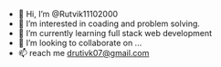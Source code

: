 - 👋 Hi, I’m @Rutvik11102000
- 👀 I’m interested in coading and problem solving.
- 🌱 I’m currently learning full stack web development
- 💞️ I’m looking to collaborate on ...
- 📫 reach me drutivk07@gmail.com

<!---
Rutvik11102000/Rutvik11102000 is a ✨ special ✨ repository because its `README.md` (this file) appears on your GitHub profile.
You can click the Preview link to take a look at your changes.
--->
